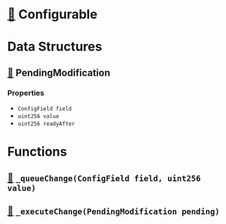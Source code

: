 # [🔗](contracts/Configurable.sol#L11) Configurable

# Data Structures

## [🔗](contracts/Configurable.sol#L74) PendingModification

### Properties

- `ConfigField field`
- `uint256 value`
- `uint256 readyAfter`

# Functions

## [🔗](contracts/Configurable.sol#L83) `_queueChange(ConfigField field, uint256 value)`

## [🔗](contracts/Configurable.sol#L93) `_executeChange(PendingModification pending)`
